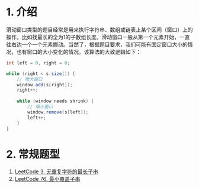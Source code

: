 # 1. 介绍

滑动窗口类型的题目经常是用来执行字符串、数组或链表上某个区间（窗口）上的操作。比如找最长的全为1的子数组长度。滑动窗口一般从第一个元素开始，一直往右边一个一个元素挪动。当然了，根据题目要求，我们可能有固定窗口大小的情况，也有窗口的大小变化的情况。该算法的大致逻辑如下：

```java
int left = 0, right = 0;

while (right < s.size()) {
    // 增大窗口
    window.add(s[right]);
    right++;
    
    while (window needs shrink) {
        // 缩小窗口
        window.remove(s[left]);
        left++;
    }
}
```

# 2. 常规题型

1. [LeetCode 3. 无重复字符的最长子串](https://leetcode-cn.com/problems/longest-substring-without-repeating-characters/)
2. [LeetCode 76. 最小覆盖子串](https://leetcode-cn.com/problems/minimum-window-substring/)